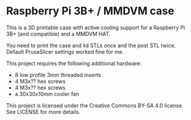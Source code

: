 # Raspberry Pi 3B+ / MMDVM case

This is a 3D printable case with active cooling support for a Raspberry Pi 3B+ (and compatible) and a MMDVM HAT.

You need to print the case and lid STLs once and the post STL twice. Default PrusaSlicer settings worked fine for me.

This project requires the following additional hardware:
* 8 low profile 3mm threaded inserts
* 4 M3x?? hex screws
* 4 M3x?? hex screws
* a 30x30x10mm cooler fan

This project is licensed under the Creative Commons BY-SA 4.0 license. See LICENSE for more details.
